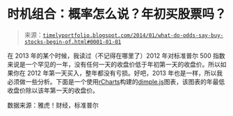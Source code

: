 <!--yml

类别：未分类

日期：2024-05-18 14:55:29

-->

# 时机组合：概率怎么说？年初买股票吗？

> 来源：[`timelyportfolio.blogspot.com/2014/01/what-do-odds-say-buy-stocks-begin-of.html#0001-01-01`](http://timelyportfolio.blogspot.com/2014/01/what-do-odds-say-buy-stocks-begin-of.html#0001-01-01)

在 2013 年的某个时候，我读过（不记得在哪里了）2012 年对标准普尔 500 指数来说是一个罕见的一年，没有任何一天的收盘价低于年初第一天的收盘价。所以如果你在 2012 年第一天买入，整年都没有亏损。好吧，2013 年也是一样，所以我必须做一些分析。下面是一个使用[rCharts](http://rcharts.io/howitworks)构建的[dimple.js](http://dimplejs.org)图表，该图表的年最低收盘价除以该年第一天的收盘价。

数据来源：雅虎！财经，标准普尔
